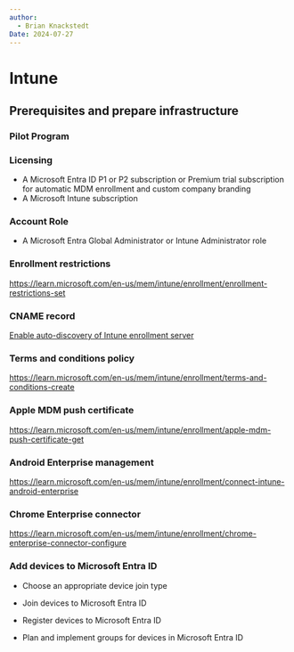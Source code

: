 ```yaml
---
author: 
  - Brian Knackstedt
Date: 2024-07-27
---
```

# Intune

## Prerequisites and prepare infrastructure

### Pilot Program

### Licensing
- A Microsoft Entra ID P1 or P2 subscription or Premium trial subscription for automatic MDM enrollment and custom company branding
- A Microsoft Intune subscription

### Account Role
- A Microsoft Entra Global Administrator or Intune Administrator role 

### Enrollment restrictions
https://learn.microsoft.com/en-us/mem/intune/enrollment/enrollment-restrictions-set

### CNAME record
[Enable auto-discovery of Intune enrollment server](https://learn.microsoft.com/en-us/mem/intune/enrollment/windows-enrollment-create-cname)

### Terms and conditions policy
https://learn.microsoft.com/en-us/mem/intune/enrollment/terms-and-conditions-create

### Apple MDM push certificate
https://learn.microsoft.com/en-us/mem/intune/enrollment/apple-mdm-push-certificate-get

### Android Enterprise management
https://learn.microsoft.com/en-us/mem/intune/enrollment/connect-intune-android-enterprise

### Chrome Enterprise connector
https://learn.microsoft.com/en-us/mem/intune/enrollment/chrome-enterprise-connector-configure

### Add devices to Microsoft Entra ID
- Choose an appropriate device join type

- Join devices to Microsoft Entra ID

- Register devices to Microsoft Entra ID

- Plan and implement groups for devices in Microsoft Entra ID